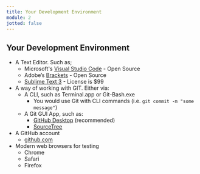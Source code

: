 ```yaml
---
title: Your Development Environment
module: 2
jotted: false
---
```


## Your Development Environment

- A Text Editor. Such as;
    - Microsoft's [Visual Studio Code](https://code.visualstudio.com) - Open Source
    - Adobe’s [Brackets](http://brackets.io) - Open Source
    - [Sublime Text 3](https://www.sublimetext.com/) - License is $99
- A way of working with GIT. Either via:
    - A CLI, such as Terminal.app or Git-Bash.exe
        - You would use Git with CLI commands (i.e. `git commit -m "some message"`)
    - A Git GUI App, such as:
        - [GitHub Desktop](https://desktop.github.com) (recommended)
        - [SourceTree](https://www.sourcetreeapp.com)
- A GitHub account
    - [github.com](https://github.com)
- Modern web browsers for testing
    - Chrome
    - Safari
    - Firefox


